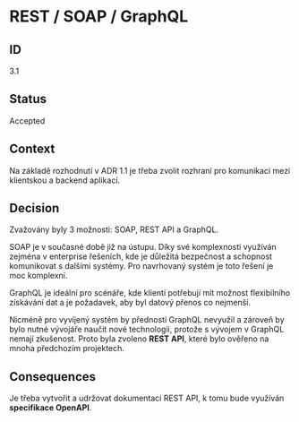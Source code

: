 # REST / SOAP / GraphQL

## ID

3.1

## Status 

Accepted

## Context 

Na základě rozhodnutí v ADR 1.1 je třeba zvolit rozhraní pro komunikaci mezi klientskou a backend aplikací. 

## Decision 

Zvažovány byly 3 možnosti: SOAP, REST API a GraphQL.

SOAP je v současné době již na ústupu. Díky své komplexnosti využíván zejména v enterprise řešeních, kde je důležitá bezpečnost a schopnost komunikovat s dalšími systémy. Pro navrhovaný systém je toto řešení je moc komplexní. 

GraphQL je ideální pro scénáře, kde klienti potřebují mít možnost flexibilního získávání dat a je požadavek, aby byl datový přenos co nejmenší. 

Nicméně pro vyvíjený systém by přednosti GraphQL nevyužil a zároveň by bylo nutné vývojáře naučit nové technologii, protože s vývojem v GraphQL nemají zkušenost. Proto byla zvoleno **REST API**, které bylo ověřeno na mnoha předchozím projektech.

## Consequences

Je třeba vytvořit a udržovat dokumentaci REST API, k tomu bude využíván **specifikace OpenAPI**.

